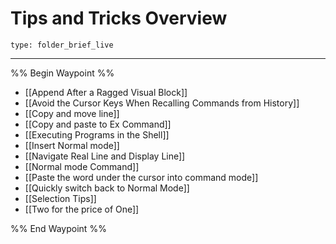 # Tips and Tricks Overview
 
```ccard
type: folder_brief_live
```
 
---

%% Begin Waypoint %%
- [[Append After a Ragged Visual Block]]
- [[Avoid the Cursor Keys When Recalling Commands from History]]
- [[Copy and move line]]
- [[Copy and paste to Ex Command]]
- [[Executing Programs in the Shell]]
- [[Insert Normal mode]]
- [[Navigate Real Line and Display Line]]
- [[Normal mode Command]]
- [[Paste the word under the cursor into command mode]]
- [[Quickly switch back to Normal Mode]]
- [[Selection Tips]]
- [[Two for the price of One]]

%% End Waypoint %%